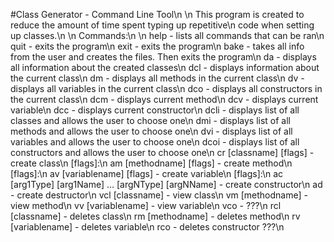 #Class Generator - Command Line Tool\n
\n
This program is created to reduce the amount of time spent typing up repetitive\n
code when setting up classes.\n
\n
Commands:\n
\n
help - lists all commands that can be ran\n
quit - exits the program\n
exit - exits the program\n
bake - takes all info from the user and creates the files. Then exits the program\n
da - displays all information about the created classes\n
dcl - displays information about the current class\n
dm - displays all methods in the current class\n
dv - displays all variables in the current class\n
dco - displays all constructors in the current class\n
dcm - displays current method\n
dcv - displays current variable\n
dcc - displays current constructor\n
dcli - displays list of all classes and allows the user to choose one\n
dmi - displays list of all methods and allows the user to choose one\n
dvi - displays list of all variables and allows the user to choose one\n
dcoi - displays list of all constructors and allows the user to choose one\n
cr [classname] [flags] - create class\n
  [flags]:\n
am [methodname] [flags] - create method\n
  [flags]:\n
av [variablename] [flags] - create variable\n
  [flags]:\n
ac [arg1Type] [arg1Name] ... [argNType] [argNName] - create constructor\n
ad - create destructor\n
vcl [classname] - view class\n
vm [methodname] - view method\n
vv [variablename] - view variable\n
vco - ???\n
rcl [classname] - deletes class\n
rm [methodname] - deletes method\n
rv [variablename] - deletes variable\n
rco - deletes constructor ???\n
